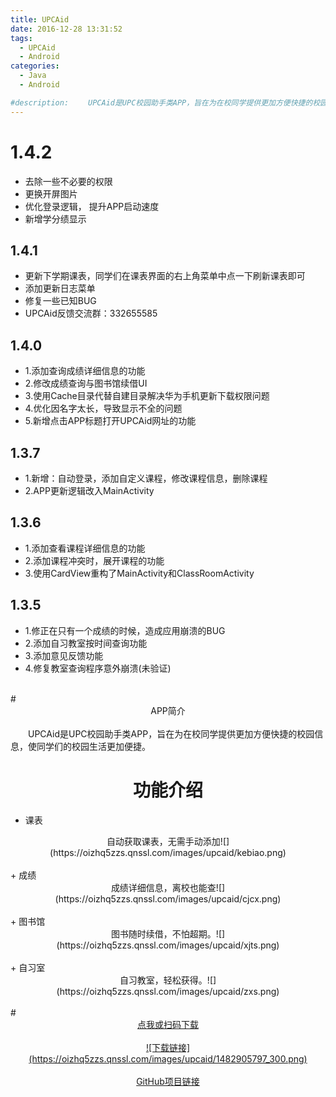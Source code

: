 ```yaml
---
title: UPCAid
date: 2016-12-28 13:31:52
tags:
  - UPCAid
  - Android
categories:
  - Java
  - Android

#description: 　　UPCAid是UPC校园助手类APP，旨在为在校同学提供更加方便快捷的校园信息，使同学们的校园生活更加便捷。截止目前，用户数量已达2000+。
---
```


# 1.4.2

+ 去除一些不必要的权限
+ 更换开屏图片
+ 优化登录逻辑， 提升APP启动速度
+ 新增学分绩显示

<!--more-->
## 1.4.1

+ 更新下学期课表，同学们在课表界面的右上角菜单中点一下刷新课表即可
+ 添加更新日志菜单
+ 修复一些已知BUG
+ UPCAid反馈交流群：332655585

## 1.4.0

+ 1.添加查询成绩详细信息的功能
+ 2.修改成绩查询与图书馆续借UI
+ 3.使用Cache目录代替自建目录解决华为手机更新下载权限问题
+ 4.优化因名字太长，导致显示不全的问题
+ 5.新增点击APP标题打开UPCAid网址的功能

## 1.3.7

+ 1.新增：自动登录，添加自定义课程，修改课程信息，删除课程
+ 2.APP更新逻辑改入MainActivity

## 1.3.6

+ 1.添加查看课程详细信息的功能
+ 2.添加课程冲突时，展开课程的功能
+ 3.使用CardView重构了MainActivity和ClassRoomActivity

## 1.3.5

+ 1.修正在只有一个成绩的时候，造成应用崩溃的BUG
+ 2.添加自习教室按时间查询功能
+ 3.添加意见反馈功能
+ 4.修复教室查询程序意外崩溃(未验证)

<br>
# <div align=center>APP简介</div>
<br>
　　UPCAid是UPC校园助手类APP，旨在为在校同学提供更加方便快捷的校园信息，使同学们的校园生活更加便捷。

# <div align=center>功能介绍</div>
+ 课表
<div align=center>自动获取课表，无需手动添加![](https://oizhq5zzs.qnssl.com/images/upcaid/kebiao.png)</div>
<br>
+ 成绩
<div align=center>成绩详细信息，离校也能查![](https://oizhq5zzs.qnssl.com/images/upcaid/cjcx.png)</div>
<br>
+ 图书馆
<div align=center>图书随时续借，不怕超期。![](https://oizhq5zzs.qnssl.com/images/upcaid/xjts.png)</div>
<br>
+ 自习室
<div align=center>自习教室，轻松获得。![](https://oizhq5zzs.qnssl.com/images/upcaid/zxs.png)</div>

<br>
# <div align=center><a href="http://120.27.117.34:4549/SZSDServlet2/UPCAid.apk"><font >点我或扫码下载</font></a><br><br><a href="http://120.27.117.34:4549/SZSDServlet2/UPCAid.apk">![下载链接](https://oizhq5zzs.qnssl.com/images/upcaid/1482905797_300.png)</a></div>
<br>
<div align=center><a href="https://github.com/xhaiben/SZSD"><i class="fa fa-fw fa-github"></i>GitHub项目链接</a></div>
